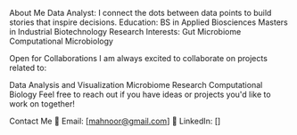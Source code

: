 About Me
Data Analyst: I connect the dots between data points to build stories that inspire decisions.
Education:
BS in Applied Biosciences
Masters in Industrial Biotechnology
Research Interests:
Gut Microbiome
Computational Microbiology

Open for Collaborations
I am always excited to collaborate on projects related to:

Data Analysis and Visualization
Microbiome Research
Computational Biology
Feel free to reach out if you have ideas or projects you'd like to work on together!

Contact Me
📧 Email: [mahnoor@gmail.com]
💼 LinkedIn: []
